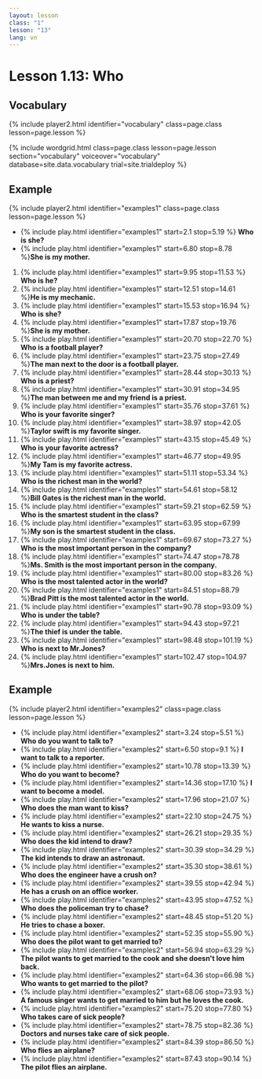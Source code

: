 ```yaml
---
layout: lesson
class: "1"
lesson: "13"
lang: vn
---
```


# Lesson 1.13: Who

## Vocabulary
{% include player2.html identifier="vocabulary" class=page.class lesson=page.lesson %}

{% include wordgrid.html 
		class=page.class 
		lesson=page.lesson 
		section="vocabulary"
		voiceover="vocabulary"
		database=site.data.vocabulary 
		trial=site.trialdeploy %}




## Example 
{% include player2.html identifier="examples1" class=page.class lesson=page.lesson %}

-  {% include play.html identifier="examples1" start=2.1 stop=5.19 %} **Who is she?**
-  {% include play.html identifier="examples1" start=6.80 stop=8.78 %}**She is my mother.**
  
1. {% include play.html identifier="examples1" start=9.95 stop=11.53 %} **Who is he?**
2. {% include play.html identifier="examples1" start=12.51 stop=14.61 %}**He is my mechanic.**
3. {% include play.html identifier="examples1" start=15.53 stop=16.94 %} **Who is she?**
4. {% include play.html identifier="examples1" start=17.87 stop=19.76 %}**She is my mother.**
5. {% include play.html identifier="examples1" start=20.70 stop=22.70 %} **Who is a football player?**
6. {% include play.html identifier="examples1" start=23.75 stop=27.49 %}**The man next to the door is a football player.**
7. {% include play.html identifier="examples1" start=28.44 stop=30.13 %} **Who is a priest?**
8. {% include play.html identifier="examples1" start=30.91 stop=34.95 %}**The man between me and my friend is a priest.**
9. {% include play.html identifier="examples1" start=35.76 stop=37.61 %} **Who is your favorite singer?**
10. {% include play.html identifier="examples1" start=38.97 stop=42.05 %}**Taylor swift is my favorite singer.**
11. {% include play.html identifier="examples1" start=43.15 stop=45.49 %} **Who is your favorite actress?**
12. {% include play.html identifier="examples1" start=46.77 stop=49.95 %}**My Tam is my favorite actress.**
13. {% include play.html identifier="examples1" start=51.11 stop=53.34 %} **Who is the richest man in the world?**
14. {% include play.html identifier="examples1" start=54.61 stop=58.12 %}**Bill Gates is the richest man in the world.**
15. {% include play.html identifier="examples1" start=59.21 stop=62.59 %} **Who is the smartest student in the class?**
16. {% include play.html identifier="examples1" start=63.95 stop=67.99 %}**My son is the smartest student in the class.**
17. {% include play.html identifier="examples1" start=69.67 stop=73.27 %} **Who is the most important person in the company?**
18. {% include play.html identifier="examples1" start=74.47 stop=78.78 %}**Ms. Smith is the most important person in the company.**
19. {% include play.html identifier="examples1" start=80.00 stop=83.26 %} **Who is the most talented actor in the world?**
20. {% include play.html identifier="examples1" start=84.51 stop=88.79 %}**Brad Pitt is the most talented actor in the world.**
21. {% include play.html identifier="examples1" start=90.78 stop=93.09 %} **Who is under the table?**
22. {% include play.html identifier="examples1" start=94.43 stop=97.21 %}**The thief is under the table.**
23. {% include play.html identifier="examples1" start=98.48 stop=101.19 %} **Who is next to Mr.Jones?**
24. {% include play.html identifier="examples1" start=102.47 stop=104.97 %}**Mrs.Jones is next to him.**


## Example 
{% include player2.html identifier="examples2" class=page.class lesson=page.lesson %}

- {% include play.html identifier="examples2" start=3.24 stop=5.51 %} **Who do you want to talk to?**
- {% include play.html identifier="examples2" start=6.50 stop=9.1 %} **I want to talk to a reporter.**
- {% include play.html identifier="examples2" start=10.78 stop=13.39 %} **Who do you want to become?**
- {% include play.html identifier="examples2" start=14.36 stop=17.10 %} **I want to become a model.**
- {% include play.html identifier="examples2" start=17.96 stop=21.07 %} **Who does the man want to kiss?**
- {% include play.html identifier="examples2" start=22.10 stop=24.75 %} **He wants to kiss a nurse.**
- {% include play.html identifier="examples2" start=26.21 stop=29.35 %} **Who does the kid intend to draw?**
- {% include play.html identifier="examples2" start=30.39 stop=34.29 %} **The kid intends to draw an astronaut.**
- {% include play.html identifier="examples2" start=35.30 stop=38.61 %} **Who does the engineer have a crush on?**
- {% include play.html identifier="examples2" start=39.55 stop=42.94 %} **He has a crush on an office worker.**
- {% include play.html identifier="examples2" start=43.95 stop=47.52 %} **Who does the policeman try to chase?**
- {% include play.html identifier="examples2" start=48.45 stop=51.20 %} **He tries to chase a boxer.**
- {% include play.html identifier="examples2" start=52.35 stop=55.90 %} **Who does the pilot want to get married to?**
- {% include play.html identifier="examples2" start=56.94 stop=63.29 %} **The pilot wants to get married to the cook and she doesn't love him back.**
- {% include play.html identifier="examples2" start=64.36 stop=66.98 %} **Who wants to get married to the pilot?**
- {% include play.html identifier="examples2" start=68.06 stop=73.93 %} **A famous singer wants to get married to him but he loves the cook.**
- {% include play.html identifier="examples2" start=75.20 stop=77.80 %} **Who takes care of sick people?**
- {% include play.html identifier="examples2" start=78.75 stop=82.36 %} **Doctors and nurses take care of sick people.**
- {% include play.html identifier="examples2" start=84.39 stop=86.50 %} **Who flies an airplane?**
- {% include play.html identifier="examples2" start=87.43 stop=90.14 %} **The pilot flies an airplane.**


 